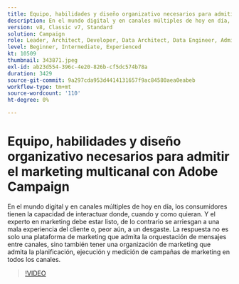 ```yaml
---
title: Equipo, habilidades y diseño organizativo necesarios para admitir el marketing multicanal con Adobe Campaign
description: En el mundo digital y en canales múltiples de hoy en día, los consumidores tienen la capacidad de interactuar donde, cuando y como quieran.
version: v8, Classic v7, Standard
solution: Campaign
role: Leader, Architect, Developer, Data Architect, Data Engineer, Admin, User
level: Beginner, Intermediate, Experienced
kt: 10509
thumbnail: 343871.jpeg
exl-id: ab23d554-396c-4e20-826b-cf5dc574b78a
duration: 3429
source-git-commit: 9a297cda953d4414131657f9ac84580aea0eabeb
workflow-type: tm+mt
source-wordcount: '110'
ht-degree: 0%

---
```


# Equipo, habilidades y diseño organizativo necesarios para admitir el marketing multicanal con Adobe Campaign

En el mundo digital y en canales múltiples de hoy en día, los consumidores tienen la capacidad de interactuar donde, cuando y como quieran. Y el experto en marketing debe estar listo, de lo contrario se arriesgan a una mala experiencia del cliente o, peor aún, a un desgaste. La respuesta no es solo una plataforma de marketing que admita la orquestación de mensajes entre canales, sino también tener una organización de marketing que admita la planificación, ejecución y medición de campañas de marketing en todos los canales.

>[!VIDEO](https://video.tv.adobe.com/v/343871/?quality=12&learn=on)
